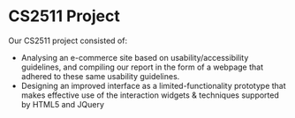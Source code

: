 # CS2511 Project

Our CS2511 project consisted of:

- Analysing an e-commerce site based on usability/accessibility guidelines, and compiling our report in the form of a webpage that adhered to these same usability guidelines.
- Designing an improved interface as a limited-functionality prototype that makes effective use of the interaction widgets & techniques supported by HTML5 and JQuery
